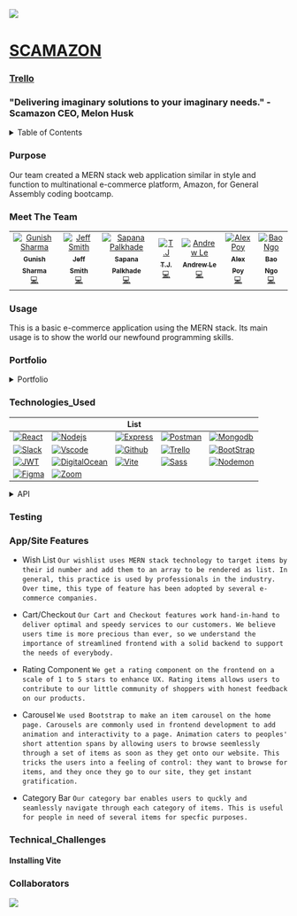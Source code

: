 <img src= 'https://i.imgur.com/rRxtGTS.png'/>

# [SCAMAZON](https://scamazon.jmsmith.me/)
### [Trello](https://trello.com/b/9bIYwNbL/scamazon)
### "Delivering imaginary solutions to your imaginary needs." - Scamazon CEO, Melon Husk

<details>
  <summary>Table of Contents</summary>
  <ol>
    <li>
      <a href="#about-the-project">Contents</a>
      <ul>
        <li><a href="#Purpose">Purpose</a></li>
        <li><a href="#Meet-The-Team">Meet our team</a></li>
        <li><a href="#Portfolio">Portfolio</a></li>
        <li><a href="#Technologies_Used">Technologies Used</a></li>
        <li><a href="Routing">API/Routing</a></li>
        <li><a href="#App/Site_Features">Features</a></li>
        <li><a href="#Technical_Challenges">Challenges</a></li>
        <li><a href="#Collaborators">Collaborators</a></li>
      </ul>
    </li>
    <!-- <li>
      <a href="#placeholder">placeholder</a>
      <ul>
        <li><a href="#API">API</a></li>
        <li><a href="#placeholder">placeholder</a></li>
        <li><a href="#placeholder">placeholder</a></li>
      </ul>
    </li>
    <li><a href="#placeholder">placeholder</a></li>
    <li><a href="#placeholder">placeholder</a></li>
    <li><a href="#placeholder">placeholder</a></li> -->
  </ol>
</details>

<!-- * [Purpose] (#purpose)
* [Usage] (#usage)
* [Portfolio] (#portfolio)
<!-- * [Wireframes] (#wireframes) -->
<!-- * [ERD] (#ERD)
* [Trello_Board] (#trello-board) -->
<!-- * [Technologies_Used] (#technologies-used)
<!-- * [API] (#api) -->
<!-- * [API/Routing] (#api/routing)
* [Testing] (#testing)
* [App_Features]  (#app-features) /*(mentions the function names, type of function (if applicable(i.e. Callback, loop, closure)) what it does, type of request it sends (if applicable), or any other information)*/
* [Technical_Challenges] (#technical-challenges)
* [Collaborators] (#collaborators) --> 

### Purpose 

Our team created a MERN stack web application similar in style and function to multinational e-commerce platform, Amazon, for General Assembly coding bootcamp. 

### Meet The Team
<table>
  <tr>
<td align="center"><a href="https://www.linkedin.com/in/gunisharma/"><img src="https://i.imgur.com/XhlTpTz.png" width="100px;" alt="Gunish Sharma"/><br /><sub><b>Gunish Sharma</b></sub></a><br /><a href="https://github.com/GundogCodes" title="Code">💻</a></td>
<td align="center"><a href="https://www.linkedin.com/in/jeffrey-smith-dev/"><img src="https://i.imgur.com/M0986DH.png" width="100px;" alt="Jeff Smith"/><br /><sub><b>Jeff Smith</b></sub></a><br /><a href="https://github.com/jmsmith23" title="Code">💻</a></td>
<td align="center"><a href="https://www.linkedin.com/in/sapana-g/"><img src="https://i.imgur.com/S3VJi1l.png" width="100px;" alt="Sapana Palkhade"/><br /><sub><b>Sapana Palkhade</b></sub></a><br /><a href="https://github.com/SapnaPalkhade" title="Code">💻</a></td>
<td align="center"><a href="https://www.linkedin.com/in/tj-cole/"><img src="https://i.imgur.com/B5U1Gjo.png" width="100px;" alt="T.J"/><br /><sub><b>T.J.</b></sub></a><br /><a href="https://github.com/TJCole03" title="Code">💻</a></td>
<td align="center"><a href="https://www.linkedin.com/in/andrewele1987/"><img src="https://i.imgur.com/GZKAC6w.png" width="100px;" alt="Andrew Le"/><br /><sub><b>Andrew Le</b></sub></a><br /><a href="https://github.com/AndrewELe" title="Code">💻</a></td>
<td align="center"><a href="https://www.linkedin.com/in/alexander-j-poy-33279aa0/"><img src="https://i.imgur.com/n5PRqGP.png" width="100px;" alt="Alex Poy"/><br /><sub><b>Alex Poy</b></sub></a><br /><a href="https://github.com/poyalex" title="Code">💻</a></td>
<td align="center"><a href="https://www.linkedin.com/in/bao-ngo0409/"><img src="https://i.imgur.com/lbkq3Pg.png" width="100px;" alt="Bao Ngo"/><br /><sub><b>Bao Ngo</b></sub></a><br /><a href="https://github.com/bangoo040993" title="Code">💻</a></td>
  </tr>
</table>

### Usage

This is a basic e-commerce application using the MERN stack. Its main usage is to show the world our newfound programming skills. 

### Portfolio 

<details id ="Portfolio" >
  <summary>Portfolio</summary>
  
  ## Portfolio
  
  1. Wireframes 

  ##### Landing Page
  ![Landing Page](./public/img/scamazon-landing-page-correct.png)

  ##### Items List
  ![Items List](./public/img/Items-Page.png)

  ##### Item Detail
  ![Item Detail](./public/img/Item-Detail.png)

  ##### Cart
  ![Cart](./public/img/Cart.png)

  ##### My Orders
  ![My Orders](./public/img/My-Orders.png)

  ##### Wishlist
  ![Wishlist](./public/img/Wishlist.png)

  ##### Checkout
  ![Checkout](./public/img/Checkout.png)

  ##### Login/Sign Up
  ![Login](./public/img/Login.png)
  ![Sign Up](./public/img/Sign-Up.png)

  ##### My Account
  ![My Account](./public/img/My-Account.png)

  ##### Contact
  ![Contact](./public/img/Contact-Us.png)

  #### Misc
  ![About](./public/img/About.png)
  ![Career](./public/img/Careers.png)
  ![CorpV](./public/img/Corporate-Values.png)
  ![History](./public/img/History.png)
  ![Jobopen](./public/img/Job-Openings.png)
  ![Mission](./public/img/Mission.png)
  <img src= './public/img/Testimonies.png'/>

  <img src= './public/img/Working-for-Scamazon.png'/>
  
  2. ERD 

  3. Trello
      https://trello.com/b/9bIYwNbL/scamazon
      <img src= './public/img/trello.png'/>

</details>




### Technologies_Used

|         |         | List    |         |         |
| ------- | ------- | ------- | ------- | ------- |
| [![React][React.js]][React-url] | [![Nodejs][Node.js]][Node-url] | [![Express][Express]][Express-url] | [![Postman][Postman]][Postman-url] | [![Mongodb][Mongodb]][Mongodb-url] |
| [![Slack][Slack]][Slack-url] | [![Vscode][Vscode]][Vscode-url] | [![Github][Github]][Github-url] | [![Trello][Trello]][Trello-url] | [![BootStrap][BootStrap]][BootStrap-url] |
| [![JWT][JWT]][JWT-url] | [![DigitalOcean][DigitalOcean]][DigitalOcean-url] | [![Vite][Vite]][Vite-url] | [![Sass][Sass]][Sass-url] | [![Nodemon][Nodemon]][Nodemon-url] |
| [![Figma][Figma]][Figma-url] | [![Zoom][Zoom]][Zoom-url] | | | |


<details id ="API" >
  <summary>API</summary>

- USER ROUTES

| **HTTP Method** | **End Point**    |    **Action**     |
| :-------------- | :--------------: | ----------------: |
| POST            | /user            | Creates user      |
| POST            | /user/login      | Logs in user      |
| POST            | /user/logout/:id | Logs out user     |
| DELETE          | /user/:id        | Delete user       |
| PUT             | /user/:id        | Update user       |
| GET             | /user/:id        | Get user info     |



- ORDER ROUTES

| **HTTP Method** | **End Point**    |    **Action**     |
| :-------------- | :--------------: | ----------------: |
| GET             | /orders/cart            | get cart info       |
| GET             | /orders/history         | orders history      |
| POST            | /orders/cart/items/:id  | add item to cart    |
| POST            | /orders/checkout        | checkout cart       |
| PUT             | /cart/qty               | setItemQty cart     |


- ITEMS ROUTES

| **HTTP Method** | **End Point**    |    **Action**     |
| :-------------- | :--------------: | ----------------: |
| GET             | /items           | get items info    |
| GET             | /items/:id       | get one item info |

- WISHLIST ROUTES


| **HTTP Method** | **End Point**    |    **Action**         |
| :-------------- | :--------------: | ---------------------:|
| GET             | /                | Gets the wish list    |
| POST            | /:id             | Adds to wish list     |
| DELETE          | /:id             | Delete from wish list |


</details>



### Testing

### App/Site Features 

- Wish List 
  `Our wishlist uses MERN stack technology to target items by their id number and add them to an array to be rendered as list. In general, this practice is used by professionals in the industry. Over time, this type of feature has been adopted by several e-commerce companies.` 
- Cart/Checkout 
  `Our Cart and Checkout features work hand-in-hand to deliver optimal and speedy services to our customers. We believe users time is more precious than ever, so we understand the importance of streamlined frontend with a solid backend to support the needs of everybody.`

- Rating Component 
  `We get a rating component on the frontend on a scale of 1 to 5 stars to enhance UX. Rating items allows users to contribute to our little community of shoppers with honest feedback on our products.`
- Carousel 
  `We used Bootstrap to make an item carousel on the home page. Carousels are commonly used in frontend development to add animation and interactivity to a page. Animation caters to peoples' short attention spans by allowing users to browse seemlessly through a set of items as soon as they get onto our website. This tricks the users into a feeling of control: they want to browse for items, and they once they go to our site, they get instant gratification.`
- Category Bar
  `Our category bar enables users to quckly and seamlessly navigate through each category of items. This is useful for people in need of several items for specfic purposes.`

### Technical_Challenges

   #### Installing Vite 


### Collaborators 
<img src= 'https://i.imgur.com/xFWldHo.png'/>


  

<!--Links For Stuff-->

[React.js]: https://img.shields.io/badge/React-20232A?style=for-the-badge&logo=react&logoColor=61DAFB

[React-url]: https://reactjs.org/

[Node.js]: https://img.shields.io/badge/Node.js-43853D?style=for-the-badge&logo=node.js&logoColor=white

[Node-url]: https://nodejs.org/en/

[Express]: https://img.shields.io/badge/Express.js-404D59?style=for-the-badge

[Express-url]: https://expressjs.com/

[Postman]: https://img.shields.io/badge/Postman-FF6C37?style=for-the-badge&logo=postman&logoColor=white

[Postman-url]: https://www.postman.com/

[Mongodb]: https://img.shields.io/badge/MongoDB-%234ea94b.svg?style=for-the-badge&logo=mongodb&logoColor=white

[Mongodb-url]: https://www.mongodb.com/

[Slack]: https://img.shields.io/badge/Slack-4A154B?style=for-the-badge&logo=slack&logoColor=white

[Slack-url]: https://slack.com/

[Vscode]: https://img.shields.io/badge/Visual%20Studio%20Code-0078d7.svg?style=for-the-badge&logo=visual-studio-code&logoColor=white

[Vscode-url]: https://code.visualstudio.com/

[Github]: https://img.shields.io/badge/github-%23121011.svg?style=for-the-badge&logo=github&logoColor=white

[Github-url]: https://github.com/

[Trello]: https://img.shields.io/badge/Trello-%23026AA7.svg?style=for-the-badge&logo=Trello&logoColor=white

[Trello-url]: https://trello.com/

[Bootstrap]: https://img.shields.io/badge/bootstrap-%238511FA.svg?style=for-the-badge&logo=bootstrap&logoColor=white

[Bootstrap-url]:https://getbootstrap.com/

[JWT]: https://img.shields.io/badge/JWT-black?style=for-the-badge&logo=JSON%20web%20tokens

[JWT-url]: https://jwt.io/

[DigitalOcean]: https://img.shields.io/badge/DigitalOcean-%230167ff.svg?style=for-the-badge&logo=digitalOcean&logoColor=white

[DigitalOcean-url]: https://www.digitalocean.com/

[Gulp]: https://img.shields.io/badge/GULP-%23CF4647.svg?style=for-the-badge&logo=gulp&logoColor=white

[Gulp-url]: https://gulpjs.com/

[Babel]: https://img.shields.io/badge/Babel-F9DC3e?style=for-the-badge&logo=babel&logoColor=black

[Babel-url]: https://babeljs.io/

[Nodemon]: https://img.shields.io/badge/NODEMON-%23323330.svg?style=for-the-badge&logo=nodemon&logoColor=%BBDEAD

[Nodemon-url]: https://nodemon.io/

[Webpack]: https://img.shields.io/badge/webpack-%238DD6F9.svg?style=for-the-badge&logo=webpack&logoColor=black

[Webpack-url]: https://webpack.js.org/

[Vite]: https://img.shields.io/badge/vite-%23646CFF.svg?style=for-the-badge&logo=vite&logoColor=white

[Vite-url]: https://vitejs.dev/

[Sass]: https://img.shields.io/badge/SASS-hotpink.svg?style=for-the-badge&logo=SASS&logoColor=white

[Sass-url]: https://sass-lang.com/

[Storybook]: https://img.shields.io/badge/-Storybook-FF4785?style=for-the-badge&logo=storybook&logoColor=white

[Storybook-url]: https://storybook.js.org/

[Figma]: https://img.shields.io/badge/figma-%23F24E1E.svg?style=for-the-badge&logo=figma&logoColor=white

[Figma-url]: figma.com

[Zoom]: https://img.shields.io/badge/Zoom-2D8CFF?style=for-the-badge&logo=zoom&logoColor=white

[Zoom-url]: zoom.us